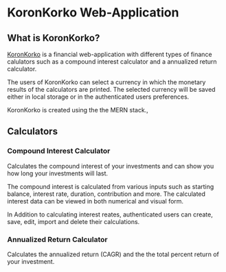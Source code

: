 # KoronKorko Web-Application

## What is KoronKorko?

[KoronKorko][1] is a financial web-application with different types of finance calulators such as a compound interest calculator and a annualized return calculator. 

The users of KoronKorko can select a currency in which the monetary results of the calculators are printed. The selected currency will be saved either in local storage or in the authenticated users preferences.

KoronKorko is created using the the MERN stack.,

## Calculators

### Compound Interest Calculator

Calculates the compound interest of your investments and can show you how long your investments will last.

The compound interest is calculated from various inputs such as starting balance, interest rate, duration, contribution and more. The calculated interest data can be viewed in both numerical and visual form.

In Addition to calculating interest reates, authenticated users can create, save, edit, import and delete their calculations.

### Annualized Return Calculator

Calculates the annualized return (CAGR) and the the total percent return of your investment.

[1]: https://koronkorko.herokuapp.com/compound-interest-calculator
